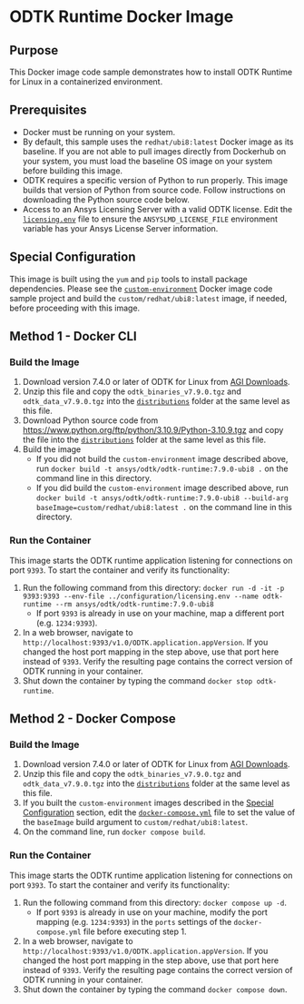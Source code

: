 # ODTK Runtime Docker Image

## Purpose

This Docker image code sample demonstrates how to install ODTK Runtime for Linux in a containerized environment.

## Prerequisites

* Docker must be running on your system.
* By default, this sample uses the `redhat/ubi8:latest` Docker image as its baseline. If you are not able to pull images directly from Dockerhub on your system, you must load the baseline OS image on your system before building this image.
* ODTK requires a specific version of Python to run properly. This image builds that version of Python from source code. Follow instructions on downloading the Python source code below.
* Access to an Ansys Licensing Server with a valid ODTK license. Edit the [`licensing.env`](../configuration/licensing.env) file to ensure the `ANSYSLMD_LICENSE_FILE` environment variable has your Ansys License Server information.

## Special Configuration

This image is built using the `yum` and `pip` tools to install package dependencies. Please see the [`custom-environment`](../custom-environment/README.md) Docker image code sample project and build the `custom/redhat/ubi8:latest` image, if needed, before proceeding with this image.

## Method 1 - Docker CLI

### Build the Image

1. Download version 7.4.0 or later of ODTK for Linux from [AGI Downloads](https://support.agi.com/downloads).
2. Unzip this file and copy the `odtk_binaries_v7.9.0.tgz` and `odtk_data_v7.9.0.tgz` into the [`distributions`](./distributions) folder at the same level as this file.
3. Download Python source code from https://www.python.org/ftp/python/3.10.9/Python-3.10.9.tgz and copy the file into the [`distributions`](./distributions) folder at the same level as this file.
4. Build the image
    * If you did not build the `custom-environment` image described above, run `docker build -t ansys/odtk/odtk-runtime:7.9.0-ubi8 .` on the command line in this directory.
    * If you did build the `custom-environment` image described above, run `docker build -t ansys/odtk/odtk-runtime:7.9.0-ubi8 --build-arg baseImage=custom/redhat/ubi8:latest .` on the command line in this directory.

### Run the Container

This image starts the ODTK runtime application listening for connections on port `9393`. To start the container and verify its functionality:

1. Run the following command from this directory:
`docker run -d -it -p 9393:9393 --env-file ../configuration/licensing.env --name odtk-runtime --rm ansys/odtk/odtk-runtime:7.9.0-ubi8`
    * If port `9393` is already in use on your machine, map a different port (e.g. `1234:9393`).
2. In a web browser, navigate to `http://localhost:9393/v1.0/ODTK.application.appVersion`. If you changed the host port mapping in the step above, use that port here instead of `9393`. Verify the resulting page contains the correct version of ODTK running in your container.
3. Shut down the container by typing the command `docker stop odtk-runtime`.

## Method 2 - Docker Compose

### Build the Image

1. Download version 7.4.0 or later of ODTK for Linux from [AGI Downloads](https://support.agi.com/downloads).
2. Unzip this file and copy the `odtk_binaries_v7.9.0.tgz` and `odtk_data_v7.9.0.tgz` into the [`distributions`](./distributions) folder at the same level as this file.
3. If you built the `custom-environment` images described in the [Special Configuration](#special-configuration) section, edit the [`docker-compose.yml`](./docker-compose.yml) file to set the value of the `baseImage` build argument to `custom/redhat/ubi8:latest`.
4. On the command line, run `docker compose build`.

### Run the Container

This image starts the ODTK runtime application listening for connections on port `9393`. To start the container and verify its functionality:

1. Run the following command from this directory: `docker compose up -d`.
    * If port `9393` is already in use on your machine, modify the port mapping (e.g. `1234:9393`) in the `ports` settings of the `docker-compose.yml` file before executing step 1.
2. In a web browser, navigate to `http://localhost:9393/v1.0/ODTK.application.appVersion`. If you changed the host port mapping in the step above, use that port here instead of `9393`. Verify the resulting page contains the correct version of ODTK running in your container.
3. Shut down the container by typing the command `docker compose down`.
